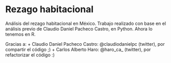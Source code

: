 # Rezago habitacional
Análisis del rezago habitacional en México.
Trabajo realizado con base en el análisis previo de Claudio Daniel Pacheco Castro, en Python. Ahora lo tenemos en R.

Gracias a:
    + Claudio Daniel Pacheco Castro: @claudiodanielpc (twitter), por compartir el código ;)
    + Carlos Alberto Haro: @haro_ca_ (twitter), por refactorizar el código :)
